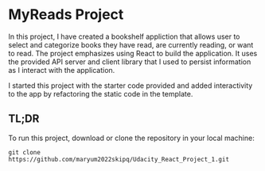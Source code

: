 # MyReads Project

In this project, I have created a bookshelf appliction that allows user to select and categorize books they have read, are currently reading, or want to read.
The project emphasizes using React to build the application. It uses the provided API server and client library that I used to persist information as I interact with the application.

I started this project with the starter code provided and added interactivity to the app by refactoring the static code in the template.

## TL;DR

To run this project, download or clone the repository in your local machine:

`git clone https://github.com/maryum2022skipq/Udacity_React_Project_1.git`



